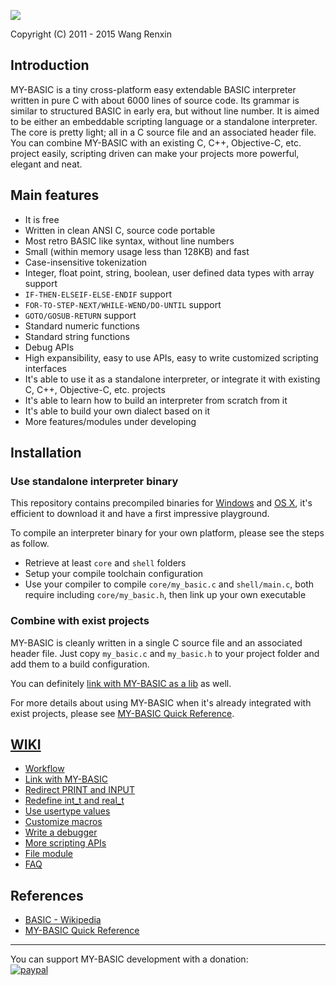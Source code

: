 ![](resource/icon.ico)

Copyright (C) 2011 - 2015 Wang Renxin

## Introduction

MY-BASIC is a tiny cross-platform easy extendable BASIC interpreter written in pure C with about 6000 lines of source code. Its grammar is similar to structured BASIC in early era, but without line number. It is aimed to be either an embeddable scripting language or a standalone interpreter. The core is pretty light; all in a C source file and an associated header file. You can combine MY-BASIC with an existing C, C++, Objective-C, etc. project easily, scripting driven can make your projects more powerful, elegant and neat.

## Main features

* It is free
* Written in clean ANSI C, source code portable
* Most retro BASIC like syntax, without line numbers
* Small (within memory usage less than 128KB) and fast
* Case-insensitive tokenization
* Integer, float point, string, boolean, user defined data types with array support
* `IF-THEN-ELSEIF-ELSE-ENDIF` support
* `FOR-TO-STEP-NEXT/WHILE-WEND/DO-UNTIL` support
* `GOTO/GOSUB-RETURN` support
* Standard numeric functions
* Standard string functions
* Debug APIs
* High expansibility, easy to use APIs, easy to write customized scripting interfaces
* It's able to use it as a standalone interpreter, or integrate it with existing C, C++, Objective-C, etc. projects
* It's able to learn how to build an interpreter from scratch from it
* It's able to build your own dialect based on it
* More features/modules under developing

## Installation

### Use standalone interpreter binary

This repository contains precompiled binaries for [Windows](output/my_basic.exe) and [OS X](output/my_basic_mac), it's efficient to download it and have a first impressive playground.

To compile an interpreter binary for your own platform, please see the steps as follow.

* Retrieve at least `core` and `shell` folders
* Setup your compile toolchain configuration
* Use your compiler to compile `core/my_basic.c` and `shell/main.c`, both require including `core/my_basic.h`, then link up your own executable

### Combine with exist projects

MY-BASIC is cleanly written in a single C source file and an associated header file. Just copy `my_basic.c` and `my_basic.h` to your project folder and add them to a build configuration.

You can definitely [link with MY-BASIC as a lib](https://github.com/paladin-t/my_basic/wiki/Link-with-MY_BASIC) as well.

For more details about using MY-BASIC when it's already integrated with exist projects, please see [MY-BASIC Quick Reference](MY-BASIC%20Quick%20Reference.pdf).

## [WIKI](https://github.com/paladin-t/my_basic/wiki)

* [Workflow](https://github.com/paladin-t/my_basic/wiki/Workflow)
* [Link with MY-BASIC](https://github.com/paladin-t/my_basic/wiki/Link-with-MY_BASIC)
* [Redirect PRINT and INPUT](https://github.com/paladin-t/my_basic/wiki/Redirect-PRINT-and-INPUT)
* [Redefine int_t and real_t](https://github.com/paladin-t/my_basic/wiki/Redefine-int_t-and-real_t)
* [Use usertype values](https://github.com/paladin-t/my_basic/wiki/Use-usertype-values)
* [Customize macros](https://github.com/paladin-t/my_basic/wiki/Customize-macros)
* [Write a debugger](https://github.com/paladin-t/my_basic/wiki/Write-a-debugger)
* [More scripting APIs](https://github.com/paladin-t/my_basic/wiki/More-scripting-APIs)
 * [File module](https://github.com/paladin-t/my_basic/wiki/File-module)
* [FAQ](https://github.com/paladin-t/my_basic/wiki/FAQ)

## References

* [BASIC - Wikipedia](http://en.wikipedia.org/wiki/BASIC)
* [MY-BASIC Quick Reference](MY-BASIC%20Quick%20Reference.pdf)

-----

You can support MY-BASIC development with a donation:
<br>
[![paypal](https://www.paypalobjects.com/en_US/i/btn/btn_donate_LG.gif)](https://www.paypal.com/cgi-bin/webscr?cmd=_donations&business=hellotony521%40gmail%2ecom&lc=US&item_name=my-basic&no_note=0&currency_code=USD&bn=PP%2dDonationsBF%3abtn_donate_LG%2egif%3aNonHostedGuest)
